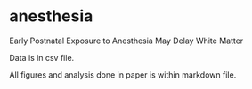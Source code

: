 # anesthesia
Early Postnatal Exposure to Anesthesia May Delay White Matter

Data is in csv file. 

All figures and analysis done in paper is within markdown file.
